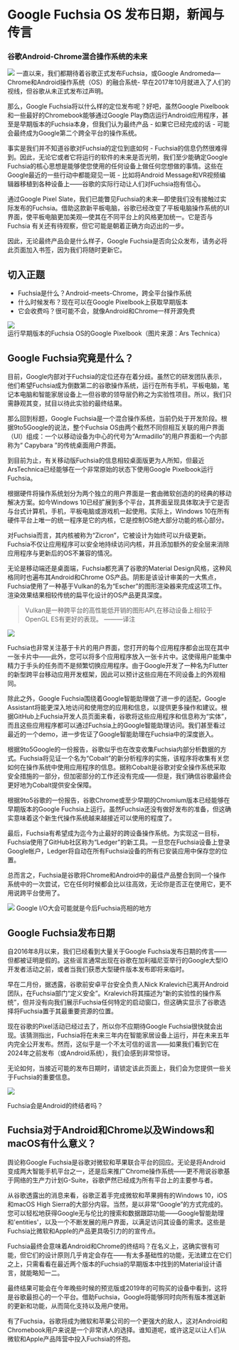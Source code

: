 # Google Fuchsia OS 发布日期，新闻与传言
### 谷歌Android-Chrome混合操作系统的未来

![](https://cdn.mos.cms.futurecdn.net/hRqGxFF2CZZJ4rEvjC27Uk-970-80.jpg)
一直以来，我们都期待着谷歌正式发布Fuchsia，或Google Andromeda—Chrome和Android操作系统（OS）的融合系统- 早在2017年10月就进入了人们的视线，但谷歌从未正式发布过声明。

那么，Google Fuchsia将以什么样的定位发布呢？好吧，虽然Google Pixelbook和一些最好的Chromebook能够通过Google Play商店运行Android应用程序，甚至是早期版本的Fuchsia本身，但我们认为最终产品 - 如果它已经完成的话 - 可能会最终成为Google第二个跨全平台的操作系统。

事实是我们并不知道谷歌对Fuchsia的定位到底如何 - Fuchsia的信息仍然很难得到。因此，无论它或者它将运行的软件的未来是否光明，我们至少能确定Google Fuchsia的核心思想是能够使您使用的任何设备上做任何您想做的事情。这些在Google最近的一些行动中都能窥见一斑 - 比如将Android Message和VR视频编辑器移植到各种设备上——谷歌的实际行动让人们对Fuchsia抱有信心。

通过Google Pixel Slate，我们已能瞥见Fuchsia的未来—即使我们没有接触过实际发布的Fuchsia。借助这款新平板电脑，谷歌已经改变了平板电脑操作系统的UI界面，使平板电脑更加美观—使其在不同平台上的风格更加统一。它是否与Fuchsia 有关还有待观察，但它可能是朝着正确方向迈出的一步。

因此，无论最终产品会是什么样子，Google Fuchsia是否向公众发布，请务必将此页面加入书签，因为我们将随时更新它。

## 切入正题

* Fuchsia是什么？Android-meets-Chrome，跨全平台操作系统
* 什么时候发布？现在可以在Google Pixelbook上获取早期版本
* 它会收费吗？很可能不会，就像Android和Chrome一样开源免费

![](https://cdn.mos.cms.futurecdn.net/by9zV74tBzsBeoHUq8vWRF-650-80.jpg)
运行早期版本的Fuchsia OS的Google Pixelbook（图片来源：Ars Technica）

## Google Fuchsia究竟是什么？

目前，Google内部对于Fuchsia的定位还存在着分歧。虽然它的研发团队表示，他们希望Fuchsia成为倒数第二的谷歌操作系统，运行在所有手机，平板电脑，笔记本电脑和智能家居设备上—但谷歌的领导层仍称之为实验性项目。所以，我们只需静观其变，拭目以待此实验的最终结果。

那么回到标题，Google Fuchsia是一个混合操作系统，当前仍处于开发阶段。根据9to5Google的说法，整个Fuchsia OS由两个截然不同但相互关联的用户界面（UI）组成：一个以移动设备为中心的代号为“Armadillo”的用户界面和一个内部称为“ Capybara ”的传统桌面用户界面。

到目前为止，有关移动版Fuchsia的信息相较桌面版更为人所知，但最近ArsTechnica已经能够在一个非常原始的状态下使用Google Pixelbook运行Fuchsia。 

根据硬件将操作系统划分为两个独立的用户界面是一套由微软创造的的经典的移动解决方案。如今Windows 10已经扩展到多个平台，其界面呈现具体取决于它是否与台式计算机，手机，平板电脑或游戏机一起使用。实际上，Windows 10在所有硬件平台上唯一的统一程序是它的内核，它是控制OS绝大部分功能的核心部分。

对Fuchsia而言，其内核被称为“Zicron”，它被设计为始终可以升级更新。Fuchsia不仅让应用程序可以安全地持续访问内核，并且添加额外的安全层来消除应用程序与更新后的OS不兼容的情况。

无论是移动端还是桌面端，Fuchsia都充满了谷歌的Material Design风格，这种风格同时也遍布其Android和Chrome OS产品。阴影是该设计审美的一大焦点，Fuchsia使用了一种基于Vulkan的名为“Escher”的图形渲染器来完成这项工作。渲染效果结果相较传统的扁平化设计的OS产品更具深度。

> Vulkan是一种跨平台的高性能低开销的图形API,在移动设备上相较于OpenGL ES有更好的表现。 ———译注

![](https://cdn.mos.cms.futurecdn.net/HbYTJFEiZxTfzHw6cTuSyb-650-80.jpg)

Fuchsia也非常关注基于卡片的用户界面，您打开的每个应用程序都会出现在其中一张卡片中——此外，您可以将多个应用程序放入一张卡片中。这使得用户能集中精力于手头的任务而不是频繁切换应用程序。由于Google开发了一种名为Flutter的新型跨平台移动应用开发框架，因此可以预计这些应用在不同设备上的外观相同。

除此之外，Google Fuchsia围绕着Google智能助理做了进一步的适配，Google Assistant将能更深入地访问和使用您的应用和信息，以提供更多操作和建议。根据GitHub上Fuchsia开发人员页面来看，谷歌将这些应用程序和信息称为“实体”，而且这些应用程序都可以通过Fuchsia上的Google智能助理访问。我们甚至看过最近的一个demo，进一步佐证了Google智能助理在Fuchsia中的深度嵌入。

根据9to5Google的一份报告，谷歌似乎也在改变收集Fuchsia内部分析数据的方式。Fuchsia将见证一个名为“Cobalt”的新分析程序的实施，该程序将收集有关您如何在操作系统中使用应用程序的信息。据称Cobalt是谷歌对安全操作系统采取安全措施的一部分，但加密部分的工作还没有完成——但是，我们确信谷歌最终会更好地为Cobalt提供安全保障。

根据9to5谷歌的一份报告，谷歌Chrome或至少早期的Chromium版本已经能够在早期版本的Google Fuchsia上运行。虽然Fuchsia还没有做好发布的准备，但这确实意味着这个新生代操作系统越来越接近可以使用的程度了。

最后，Fuchsia有希望成为迄今为止最好的跨设备操作系统。为实现这一目标，Fuchsia使用了GitHub社区称为“Ledger”的新工具。一旦您在Fuchsia设备上登录Google帐户，Ledger将自动在所有Fuchsia设备的所有已安装应用中保存您的位置。

总而言之，Fuchsia是谷歌将Chrome和Android中的最佳产品整合到同一个操作系统中的一次尝试，它在任何时候都会比以往高效，无论你是否正在使用它，更不用说跨平台使用了。

![](https://cdn.mos.cms.futurecdn.net/fxydjj4gT6cVRrcndtYnSF-650-80.jpg)
Google I/O大会可能就是今后Fuchsia亮相的地方

## Google Fuchsia发布日期
自2016年8月以来，我们已经看到大量关于Google Fuchsia发布日期的传言——但都被证明是假的。这些谣言通常出现在谷歌在加利福尼亚举行的Google大型IO开发者活动之前，或者当我们获悉大型硬件版本发布即将来临时。

早在二月份，据透露，谷歌前安卓平台安全负责人Nick Kralevich已离开Android团队，在Fuchsia部门“定义安全”。Kralevich将其描述为“新的实验性的操作系统”，但并没有向我们展示Fuchsia任何特定的启动窗口，但这确实显示了谷歌选择将Fuchsia置于其最重要资源的位置。

现在谷歌的Pixel活动已经过去了，所以你不应期待Google Fuchsia很快就会出现。该猜测指出，Fuchsia将在未来三年内在智能家居设备上运行，并在未来五年内完全公开发布。然而，这似乎是一个不太可信的谣言——如果我们看到它在2024年之前发布（或Android系统），我们会感到非常惊讶。

无论如何，当接近可能的发布日期时，请锁定该此页面上，我们会为您提供一些关于Fuchsia的重要信息。

![](https://cdn.mos.cms.futurecdn.net/Yzh9gjppGL6MBnWbE2QTVd-650-80.jpg)

Fuchsia会是Android的终结者吗？

## Fuchsia对于Android和Chrome以及Windows和macOS有什么意义？

舆论称Google Fuchsia是谷歌对微软和苹果联合平台的回应。无论是将Android变成两大智能手机平台之一，还是后来推广Chrome操作系统——更不用说谷歌基于网络的生产力计划G-Suite，谷歌俨然已经成为所有平台上的主要参与者。

从谷歌透露出的消息来看，谷歌正着手完成微软和苹果拥有的Windows 10，iOS和macOS High Sierra的大部分内容。当然，是以非常“Google”的方式完成的。您可以轻松地获得Google无与伦比的搜索和数据跟踪功能——Google智能助理和'entities'，以及一个不断发展的用户界面，以满足访问其设备的需求。这些是Fuchsia比微软和Apple的产品更具吸引力的的宣传点。

Fuchsia最终会意味着Android和Chrome的终结吗？在名义上，这确实很有可能，但它们的设计原则几乎肯定会存在——有太多基础性的功能，无法建立在它们之上，只需看看在最近两个版本的Fuchsia的早期版本中找到的Material设计语言，就能略知一二。

最终结果可能会在今年晚些时候的预览版或2019年的可购买的设备中看到，这将是谷歌最担心的一个平台。借助Fuchsia，Google将能够同时向所有版本推送新的更新和功能，从而简化支持以及用户使用。

有了Fuchsia，谷歌将成为微软和苹果公司的一个更强大的敌人，这对Android和Chromebook用户来说是一个非常诱人的选择。谁知道呢，或许这足以让人们从微软和Apple产品阵营中投入Fuchsia的怀抱。